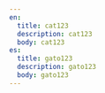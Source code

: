 ```yaml
---
en:
  title: cat123
  description: cat123
  body: cat123
es:
  title: gato123
  description: gato123
  body: gato123
---
```

